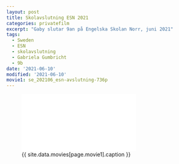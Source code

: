 ```yaml
---
layout: post
title: Skolavslutning ESN 2021
categories: privatefilm
excerpt: "Gaby slutar 9an på Engelska Skolan Norr, juni 2021"
tags:
  - Sweden
  - ESN
  - skolavslutning
  - Gabriela Gumbricht
  - 9b
date: '2021-06-10'
modified: '2021-06-10'
movie1: se_202106_esn-avslutning-736p
---
```


<figure>
<iframe src="{{ site.commonurl }}/movies/{{ site.data.movies[page.movie1].file }}" width="{{ site.data.movies[page.movie1].width }}" height="{{ site.data.movies[page.movie1].height }}" frameborder="0">
</iframe>
<figcaption> {{ site.data.movies[page.movie1].caption }} </figcaption>
</figure>
